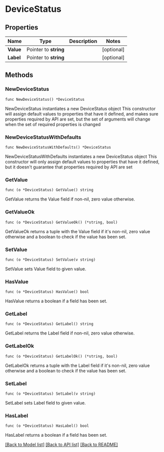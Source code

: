 # DeviceStatus

## Properties

Name | Type | Description | Notes
------------ | ------------- | ------------- | -------------
**Value** | Pointer to **string** |  | [optional] 
**Label** | Pointer to **string** |  | [optional] 

## Methods

### NewDeviceStatus

`func NewDeviceStatus() *DeviceStatus`

NewDeviceStatus instantiates a new DeviceStatus object
This constructor will assign default values to properties that have it defined,
and makes sure properties required by API are set, but the set of arguments
will change when the set of required properties is changed

### NewDeviceStatusWithDefaults

`func NewDeviceStatusWithDefaults() *DeviceStatus`

NewDeviceStatusWithDefaults instantiates a new DeviceStatus object
This constructor will only assign default values to properties that have it defined,
but it doesn't guarantee that properties required by API are set

### GetValue

`func (o *DeviceStatus) GetValue() string`

GetValue returns the Value field if non-nil, zero value otherwise.

### GetValueOk

`func (o *DeviceStatus) GetValueOk() (*string, bool)`

GetValueOk returns a tuple with the Value field if it's non-nil, zero value otherwise
and a boolean to check if the value has been set.

### SetValue

`func (o *DeviceStatus) SetValue(v string)`

SetValue sets Value field to given value.

### HasValue

`func (o *DeviceStatus) HasValue() bool`

HasValue returns a boolean if a field has been set.

### GetLabel

`func (o *DeviceStatus) GetLabel() string`

GetLabel returns the Label field if non-nil, zero value otherwise.

### GetLabelOk

`func (o *DeviceStatus) GetLabelOk() (*string, bool)`

GetLabelOk returns a tuple with the Label field if it's non-nil, zero value otherwise
and a boolean to check if the value has been set.

### SetLabel

`func (o *DeviceStatus) SetLabel(v string)`

SetLabel sets Label field to given value.

### HasLabel

`func (o *DeviceStatus) HasLabel() bool`

HasLabel returns a boolean if a field has been set.


[[Back to Model list]](../README.md#documentation-for-models) [[Back to API list]](../README.md#documentation-for-api-endpoints) [[Back to README]](../README.md)



